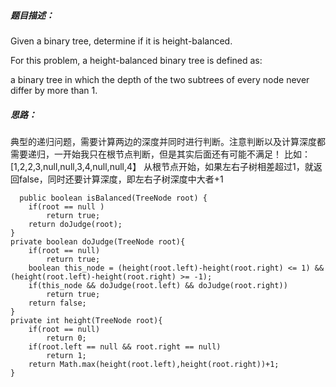 ##### 题目描述：
  Given a binary tree, determine if it is height-balanced.

For this problem, a height-balanced binary tree is defined as:

a binary tree in which the depth of the two subtrees of every node never differ by more than 1.

##### 思路：
 典型的递归问题，需要计算两边的深度并同时进行判断。注意判断以及计算深度都需要递归，一开始我只在根节点判断，但是其实后面还有可能不满足！
 比如：[1,2,2,3,null,null,3,4,null,null,4】
 从根节点开始，如果左右子树相差超过1，就返回false，同时还要计算深度，即左右子树深度中大者+1
  
      public boolean isBalanced(TreeNode root) {
        if(root == null )
            return true;
        return doJudge(root);
    }
    private boolean doJudge(TreeNode root){
        if(root == null)
            return true;
        boolean this_node = (height(root.left)-height(root.right) <= 1) && (height(root.left)-height(root.right) >= -1);
        if(this_node && doJudge(root.left) && doJudge(root.right))
            return true;
        return false;
    }
    private int height(TreeNode root){
        if(root == null)
            return 0;
        if(root.left == null && root.right == null)
            return 1;
        return Math.max(height(root.left),height(root.right))+1;
    }
